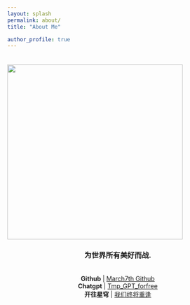 ```yaml
---
layout: splash
permalink: about/
title: "About Me"

author_profile: true
---
```


<div style="padding-top:1.5em;">
	<img src="https://raw.githubusercontent.com/Sumalene/march7th/main/Honkai_Star_Rail_logo.png" width="400px" class="align-center"/>
</div>

<div style="text-align:center">

<h3>为世界所有美好而战.</h3>
<br>
<span><strong>Github</strong> | <a href="https://github.com/Sumalene">March7th Github</a></span><br>
<span><strong>Chatgpt</strong> | <a href="https://p.v50.ltd/#/chat/1002">Tmp_GPT_forfree</a></span><br>
<span><strong>开往星穹</strong> | <a href="https://travellings.cn/go.html">我们终将重逢</a></span>

</div>